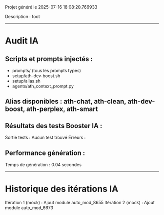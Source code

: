 Projet généré le 2025-07-16 18:08:20.766933

Description : foot

---
# Audit IA
## Scripts et prompts injectés :
- prompts/ (tous les prompts types)
- setup/ath-dev-boost.sh
- setup/alias.sh
- agents/ath_context_prompt.py

## Alias disponibles : ath-chat, ath-clean, ath-dev-boost, ath-perplex, ath-smart

## Résultats des tests Booster IA :
Sortie tests :
Aucun test trouvé
Erreurs :


## Performance génération :
Temps de génération : 0.04 secondes

---
# Historique des itérations IA
Itération 1 (mock) : Ajout module auto_mod_8655
Itération 2 (mock) : Ajout module auto_mod_6673
